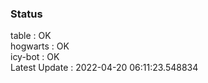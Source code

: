 ### Status


table : OK  
hogwarts : OK  
icy-bot : OK  
Latest Update : 2022-04-20 06:11:23.548834
